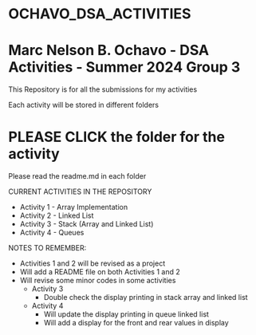 # OCHAVO_DSA_ACTIVITIES
# Marc Nelson B. Ochavo - DSA Activities - Summer 2024 Group 3

This Repository is for all the submissions for my activities 

Each activity will be stored in different folders

# PLEASE CLICK the folder for the activity
Please read the readme.md in each folder

CURRENT ACTIVITIES IN THE REPOSITORY
- Activity 1 - Array Implementation
- Activity 2 - Linked List
- Activity 3 - Stack (Array and Linked List)
- Activity 4 - Queues
  
NOTES TO REMEMBER: 
- Activities 1 and 2 will be revised as a project
- Will add a README file on both Activities 1 and 2
- Will revise some minor codes in some activities
	- Activity 3
		- Double check the display printing in stack array and linked list
	- Activity 4
		- Will update the display printing in queue linked list
		- Will add a display for the front and rear values in display